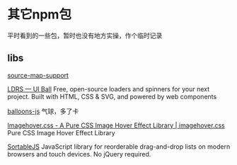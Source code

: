 # 其它npm包

平时看到的一些包，暂时也没有地方实操，作个临时记录

## libs

[source-map-support](https://www.npmjs.com/package/source-map-support)

[LDRS — UI Ball](https://uiball.com/ldrs/)
Free, open-source loaders and spinners for your next project.
Built with HTML, CSS & SVG, and powered by web components

[balloons-js](https://arturbien.github.io/balloons-js/)
气球，多了卡

[Imagehover.css - A Pure CSS Image Hover Effect Library | imagehover.css](https://imagehover.io/)
Pure CSS Image Hover Effect Library

[SortableJS](https://sortablejs.github.io/Sortable/)
JavaScript library for reorderable drag-and-drop lists on modern browsers and touch devices. No jQuery required.